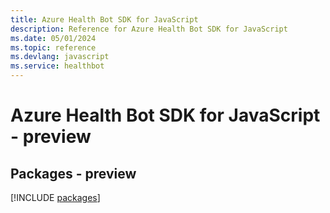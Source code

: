 ```yaml
---
title: Azure Health Bot SDK for JavaScript
description: Reference for Azure Health Bot SDK for JavaScript
ms.date: 05/01/2024
ms.topic: reference
ms.devlang: javascript
ms.service: healthbot
---
```

# Azure Health Bot SDK for JavaScript - preview
## Packages - preview
[!INCLUDE [packages](health-bot-index.md)]